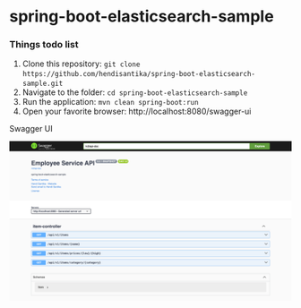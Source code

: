 # spring-boot-elasticsearch-sample

### Things todo list

1. Clone this repository: `git clone https://github.com/hendisantika/spring-boot-elasticsearch-sample.git`
2. Navigate to the folder: `cd spring-boot-elasticsearch-sample`
3. Run the application: `mvn clean spring-boot:run`
4. Open your favorite browser: http://localhost:8080/swagger-ui

Swagger UI

![Swagger UI](SwaggerUI.png "SwaggerUI.png")
